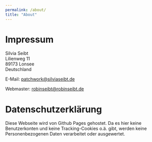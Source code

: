 ```yaml
---
permalink: /about/
title: "About"
---
```


# Impressum

Silvia Seibt\
Lilienweg 11\
89173 Lonsee\
Deutschland

E-Mail: patchwork@silviaseibt.de

Webmaster: robinseibt@robinseibt.de

# Datenschutzerklärung

Diese Webseite wird von Github Pages gehostet. Da es hier keine Benutzerkonten und keine Tracking-Cookies o.ä. gibt, werden keine Personenbezogenen Daten verarbeitet oder ausgewertet.